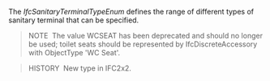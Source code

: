 ﻿The _IfcSanitaryTerminalTypeEnum_ defines the range of different types of sanitary terminal that can be specified.

> NOTE&nbsp; The value WCSEAT has been deprecated and should no longer be used; toilet seats should be represented by IfcDiscreteAccessory with ObjectType 'WC Seat'.

> HISTORY&nbsp; New type in IFC2x2.